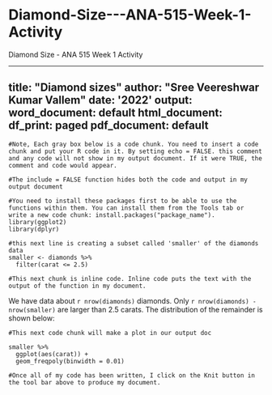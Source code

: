 # Diamond-Size---ANA-515-Week-1-Activity
Diamond Size - ANA 515 Week 1 Activity


---
title: "Diamond sizes"
author: "Sree Veereshwar Kumar Vallem"
date: '2022'
output:
  word_document: default
  html_document:
    df_print: paged
  pdf_document: default
---

``` {r, echo = FALSE}
#Note, Each gray box below is a code chunk. You need to insert a code chunk and put your R code in it. By setting echo = FALSE. this comment and any code will not show in my output document. If it were TRUE, the comment and code would appear. 
```

```{r setup, include = FALSE}
#The include = FALSE function hides both the code and output in my output document

#You need to install these packages first to be able to use the functions within them. You can install them from the Tools tab or write a new code chunk: install.packages("package_name"). 
library(ggplot2)
library(dplyr)
```

```{r, include = FALSE}
#this next line is creating a subset called 'smaller' of the diamonds data
smaller <- diamonds %>% 
  filter(carat <= 2.5)
```

```{r, echo = FALSE}
#This next chunk is inline code. Inline code puts the text with the output of the function in my document.
```

We have data about `r nrow(diamonds)` diamonds. Only 
`r nrow(diamonds) - nrow(smaller)` are larger than
2.5 carats. The distribution of the remainder is shown
below:

``` {r, echo = FALSE}
#This next code chunk will make a plot in our output doc
```

```{r, echo = FALSE}
smaller %>% 
  ggplot(aes(carat)) + 
  geom_freqpoly(binwidth = 0.01)
```

```{r, echo = FALSE}
#Once all of my code has been written, I click on the Knit button in the tool bar above to produce my document.
```

